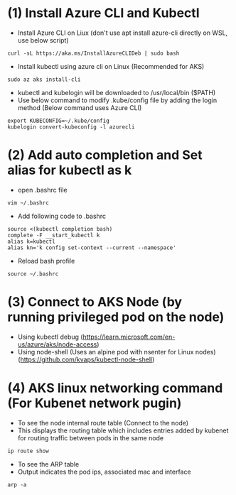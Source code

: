 # (1) Install Azure CLI and Kubectl
- Install Azure CLI on Liux (don't use apt install azure-cli directly on WSL, use below script)
```shell
curl -sL https://aka.ms/InstallAzureCLIDeb | sudo bash
```

- Install kubectl using azure cli on Linux (Recommended for AKS)
```shell
sudo az aks install-cli
```

- kubectl and kubelogin will be downloaded to /usr/local/bin ($PATH)
- Use below command to modify .kube/config file by adding the login method (Below command uses Azure CLI)
```shell
export KUBECONFIG=~/.kube/config
kubelogin convert-kubeconfig -l azurecli
```

# (2) Add auto completion and Set alias for kubectl as k
- open .bashrc file
```shell
vim ~/.bashrc
```

- Add following code to .bashrc
```shell
source <(kubectl completion bash)
complete -F __start_kubectl k
alias k=kubectl
alias kn='k config set-context --current --namespace'
```

- Reload bash profile
```shell
source ~/.bashrc
```

# (3) Connect to AKS Node (by running privileged pod on the node)
- Using kubectl debug (https://learn.microsoft.com/en-us/azure/aks/node-access)
- Using node-shell (Uses an alpine pod with nsenter for Linux nodes) (https://github.com/kvaps/kubectl-node-shell)

# (4) AKS linux networking command (For Kubenet network pugin)
- To see the node internal route table (Connect to the node)
- This displays the routing table which includes entries added by kubenet for routing traffic between pods in the same node
```shell
ip route show
```

- To see the ARP table
- Output indicates the pod ips, associated mac and interface
```shell
arp -a
```
